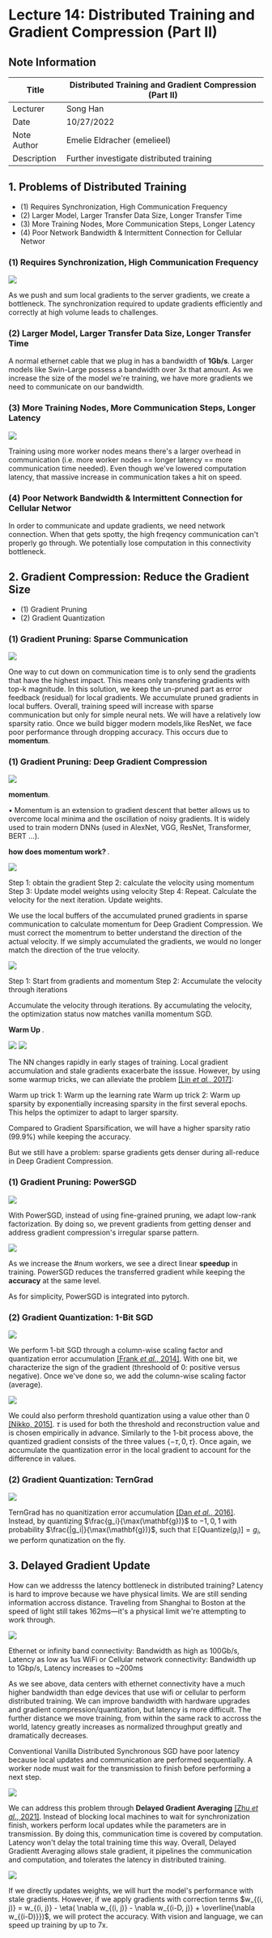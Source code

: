 # Lecture 14: Distributed Training and Gradient Compression (Part II)

## Note Information

| Title       | Distributed Training and Gradient Compression (Part II)                                                                            |
|-------------|-----------------------------------------------------------------------------------------------------------------|
| Lecturer    | Song Han                                                                                                        |
| Date        | 10/27/2022                                                                                                      |
| Note Author | Emelie Eldracher (emelieel)                                                                                      |
| Description | Further investigate distributed training | overcome bandwidth and latency bottleneks


## 1. Problems of Distributed Training


* (1) Requires Synchronization, High Communication Frequency
* (2) Larger Model, Larger Transfer Data Size, Longer Transfer Time
* (3) More Training Nodes, More Communication Steps, Longer Latency
* (4) Poor Network Bandwidth & Intermittent Connection for Cellular Networ

### (1) Requires Synchronization, High Communication Frequency

![](figures/lecture-14/emelieel/requires_sync.png)

As we push and sum local gradients to the server gradients, we create a bottleneck. The synchronization required to update gradients efficiently and correctly at high volume leads to challenges. 

### (2) Larger Model, Larger Transfer Data Size, Longer Transfer Time

A normal ethernet cable that we plug in has a bandwidth of <strong>1Gb/s</strong>. Larger models like Swin-Large possess a bandwidth over 3x that amount. As we increase the size of the model we're training, we have more gradients we need to communicate on our bandwidth.

### (3) More Training Nodes, More Communication Steps, Longer Latency

![](figures/lecture-14/emelieel/more_training_nodes.png)

Training using more worker nodes means there's a larger overhead in communication (i.e. more worker nodes == longer latency == more communication time needed). Even though we've lowered computation latency, that massive increase in communication takes a hit on speed. 

### (4) Poor Network Bandwidth & Intermittent Connection for Cellular Networ

In order to communicate and update gradients, we need network connection. When that gets spotty, the high freqency communication can't properly go through. We potentially lose computation in this connectivity bottleneck. 

## 2. Gradient Compression: Reduce the Gradient Size

* (1) Gradient Pruning
* (2) Gradient Quantization

### (1) Gradient Pruning: Sparse Communication

![](figures/lecture-14/emelieel/sparse_comm.png)

One way to cut down on communication time is to only send the gradients that have the highest impact. This means only transfering gradients with top-k magnitude. In this solution, we keep the un-pruned part as error feedback (residual) for local gradients. We accumulate pruned gradients in local buffers. Overall, training speed will increase with sparse communication but only for simple neural nets. We will have a relatively low sparsity ratio. Once we build bigger modern models,like ResNet, we face poor performance through dropping accuracy. This occurs due to <strong>momentum</strong>. 


### (1) Gradient Pruning: Deep Gradient Compression

![](figures/lecture-14/emelieel/deep_grad_compression.png)

<strong>momentum</strong>. 

• Momentum is an extension to gradient descent that better allows us to overcome local minima and the oscillation of noisy gradients. It is widely used to train modern DNNs (used in AlexNet, VGG, ResNet, Transformer, BERT …).

<strong>how does momentum work? </strong>. 

![](figures/lecture-14/emelieel/momentum_steps.png)

Step 1: obtain the gradient
Step 2: calculate the velocity using momentum
Step 3: Update model weights using velocity 
Step 4: Repeat. Calculate the velocity for the next iteration. Update weights. 

We use the local buffers of the accumulated pruned gradients in sparse communication to calculate momentum for Deep Gradient Compression. We must correct the momentrum to better understand the direction of the actual velocity. If we simply accumulated the gradients, we would no longer match the direction of the true velocity. 

![](figures/lecture-14/emelieel/momentum_correction.png)

Step 1: Start from gradients and momentum
Step 2: Accumulate the velocity through iterations

Accumulate the velocity through iterations. By accumulating the velocity, the optimization status now matches vanilla momentum SGD.

<strong> Warm Up </strong>. 

![](figures/lecture-14/emelieel/warmup_training.png) ![](figures/lecture-14/emelieel/warmup_sparsity.png) 

The NN changes rapidly in early stages of training. Local gradient accumulation and stale gradients exacerbate the isssue. However, by using some warmup tricks, we can alleviate the problem [[Lin *et al.*, 2017]](https://arxiv.org/abs/1712.01887):

Warm up trick 1: Warm up the learning rate 
Warm up trick 2: Warm up sparsity by exponentially increasing sparsity in the first several epochs. This helps the optimizer to adapt to larger sparsity.

Compared to Gradient Sparsification, we will have a higher sparsity ratio (99.9%) while keeping the accuracy.

But we still have a problem: sparse gradients gets denser during all-reduce in Deep Gradient Compression.

### (1) Gradient Pruning: PowerSGD

![](figures/lecture-14/emelieel/PowerSGD.png) 

With PowerSGD, instead of using fine-grained pruning, we adapt low-rank factorization. By doing so, we prevent gradients from getting denser and address gradient compression's irregular sparse pattern. 

![](figures/lecture-14/emelieel/powersgd_speed.png) 

As we increase the #num workers, we see a direct linear <strong>speedup</strong> in training. PowerSGD reduces the transferred gradient while keeping the <strong>accuracy</strong> at the same level.

As for simplicity, PowerSGD is integrated into pytorch. 

### (2) Gradient Quantization: 1-Bit SGD

![](figures/lecture-14/emelieel/1bit.png) 

We perform 1-bit SGD through a column-wise scaling factor and quantization error accumulation [[Frank *et al.*, 2014]](https://www.microsoft.com/en-us/research/wp-content/uploads/2016/02/IS140694.pdf). With one bit, we characterize the sign of the gradient (threshoold of 0: positive versus negative). Once we've done so, we add the column-wise scaling factor (average).

![](figures/lecture-14/emelieel/threshold.png) 

We could also perform threshold quantization using a value other than 0 [[Nikko, 2015]](https://www.amazon.science/publications/scalable-distributed-dnn-training-using-commodity-gpu-cloud-computing). $\tau$ is used for both the threshold and reconstruction value and is chosen empirically in advance. Similarly to the 1-bit process above, the quantized gradient consists of the three values $\{-\tau, 0, \tau\}$. Once again, we accumulate the quantization error in the local gradient to account for the difference in values. 

### (2) Gradient Quantization: TernGrad

![](figures/lecture-14/emelieel/terngrad.png) 

TernGrad has no quanitization error accumulation [[Dan *et al.*, 2016]](https://arxiv.org/pdf/1610.02132v1.pdf). Instead, by quantizing $\frac{g_i}{\max(\mathbf{g})}$ to $-1, 0, 1$ with probability $\frac{|g_i|}{\max(\mathbf{g})}$, such that $\mathbb{E}[\text{Quantize}(g_i)]=g_i$, we perform qunatization on the fly. 

## 3. Delayed Gradient Update

How can we addresss the latency bottleneck in distributed training? Latency is hard to improve because we have physical limits. We are still sending information accross distance. Traveling from Shanghai to Boston at the speed of light still takes 162ms—it's a physical limit we're attempting to work through. 

![](figures/lecture-14/emelieel/latency.png) 

Ethernet or infinity band connectivity: Bandwidth as high as 100Gb/s, Latency as low as 1us
WiFi or Cellular network connectivity: Bandwidth up to 1Gbp/s, Latency increases to ~200ms

As we see above, data centers with ethernet connectivity have a much higher bandwidth than edge devices that use wifi or cellular to perform distributed training. We can improve bandwidth with hardware upgrades and gradient compression/quantization, but latency is more difficult. The further distance we move training, from within the same rack to accross the world, latency greatly increases as normalized throughput greatly and dramatically decreases.

Conventional Vanilla Distributed Synchronous SGD have poor latency because local updates and communication are performed sequentially. A worker node must wait for the transmission to finish before performing a next step.

![](figures/lecture-14/emelieel/delayed.png)

We can address this problem through <strong>Delayed Gradient Averaging</strong> [[Zhu *et al.*, 2021]](https://proceedings.neurips.cc/paper/2021/hash/fc03d48253286a798f5116ec00e99b2b-Abstract.html). Instead of blocking local machines to wait for synchronization finish, workers perform local updates while the parameters are in transmission. By doing this, communication time is covered by computation. Latency won't delay the total training time this way. Overall, Delayed Gradientt Averaging allows stale gradient, it pipelines the communication and computation, and tolerates the latency in distributed training.

![](figures/lecture-14/emelieel/delayedcomp.png)


If we directly updates weights, we will hurt the model's performance with stale gradients. However, if we apply gradients with correction terms $w_{(i, j)} = w_{(i, j)} - \eta( \nabla w_{(i, j)} - \nabla w_{(i-D, j)} + \overline{\nabla w_{(i-D)}})$, we will protect the accuracy. With vision and language, we can speed up training by up to 7x. 




